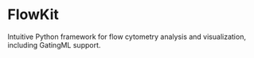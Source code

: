 # FlowKit
Intuitive Python framework for flow cytometry analysis and visualization, including GatingML support.
